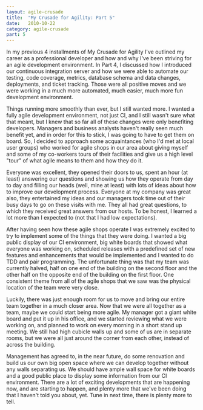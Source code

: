 ```yaml
---
layout: agile-crusade
title:  "My Crusade for Agility: Part 5"
date:   2010-10-22
category: agile-crusade
part: 5
---
```


In my previous 4 installments of My Crusade for Agility I've outlined my career
as a professional developer and how and why I've been striving for an agile
development environment. In Part 4, I discussed how I introduced our continuous
integration server and how we were able to automate our testing, code coverage,
metrics, database schema and data changes, deployments, and ticket tracking.
Those were all positive moves and we were working in a much more automated, much
easier, much more fun development environment.


Things running more smoothly than ever, but I still wanted more. I wanted a fully
agile development environment, not just CI, and I still wasn't sure what that
meant, but I knew that so far all of these changes were only benefiting
developers. Managers and business analysts haven't really seen much benefit yet,
and in order for this to stick, I was going to have to get them on board. So, I
decided to approach some acquaintances (who I'd met at local user groups) who
worked for agile shops in our area about giving myself and some of my co-workers
tours of their facilities and give us a high level "tour" of what agile means to
them and how they do it.


Everyone was excellent, they opened their doors to us, spent an hour (at least)
answering our questions and showing us how they operate from day to day and
filling our heads (well, mine at least) with lots of ideas about how to improve
our development process. Everyone at my company was great also, they entertained
my ideas and our managers took time out of their busy days to go on these visits
with me. They all had great questions, to which they received great answers from
our hosts. To be honest, I learned a lot more than I expected to (not that I had
low expectations).


After having seen how these agile shops operate I was extremely excited to try to
implement some of the things that they were doing. I wanted a big public display
of our CI environment, big white boards that showed what everyone was working
on, scheduled releases with a predefined set of new features and enhancements
that would be implemented and I wanted to do TDD and pair programming. The
unfortunate thing was that my team was currently halved, half on one end of the
building on the second floor and the other half on the opposite end of the
building on the first floor. One consistent theme from all of the agile shops
that we saw was the physical location of the team were very close.


Luckily, there was just enough room for us to move and bring our entire team
together in a much closer area. Now that we were all together as a team, maybe
we could start being more agile. My manager got a giant white board and put it
up in his office, and we started reviewing what we were working on, and planned
to work on every morning in a short stand up meeting. We still had high cubicle
walls up and some of us are in separate rooms, but we were all just around the
corner from each other, instead of across the building.


Management has agreed to, in the near future, do some renovation and build us
our own big open space where we can develop together without any walls
separating us. We should have ample wall space for white boards and a good
public place to display some information from our CI environment. There are a
lot of exciting developments that are happening now, and are starting to happen,
and plenty more that we've been doing that I haven't told you about, yet. Tune
in next time, there is plenty more to tell.


